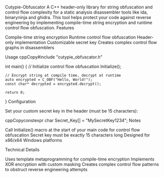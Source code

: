 Cutypie-Obfuscator
A C++ header-only library for string obfuscation and control flow complexity for a static analysis disassembler tools like ida, binaryninja and ghidra. 
This tool helps protect your code against reverse engineering by implementing compile-time string encryption and runtime control flow obfuscation.
Features

Compile-time string encryption
Runtime control flow obfuscation
Header-only implementation
Customizable secret key
Creates complex control flow graphs in disassemblers

Usage
cppCopy#include "cutypie_obfuscator.h"

int main() {
    // Initialize control flow obfuscation
    Initialize();

    // Encrypt string at compile time, decrypt at runtime
    auto encrypted = C_OBF("Hello, World!");
    const char* decrypted = encrypted.decrypt();
    
    return 0;
}
Configuration

Set your custom secret key in the header (must be 15 characters):

cppCopyconstexpr char Secret_Key[] = "MySecretKey1234";
Notes

Call Initialize() macro at the start of your main code for control flow obfuscation
Secret key must be exactly 15 characters long
Designed for x86/x64 Windows platforms

Technical Details

Uses template metaprogramming for compile-time encryption
Implements XOR encryption with custom masking
Creates complex control flow patterns to obstruct reverse engineering attempts
